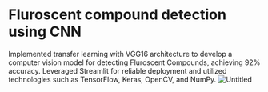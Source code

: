 # Fluroscent compound detection using CNN 
Implemented transfer learning with VGG16 architecture to develop a computer vision model for detecting Fluroscent Compounds, achieving 92% accuracy. Leveraged Streamlit  for reliable deployment and utilized technologies such as TensorFlow, Keras, OpenCV, and NumPy.
![Untitled](https://user-images.githubusercontent.com/65400086/234531350-149eec0f-7813-45b3-9d54-9352e500a27f.png)
